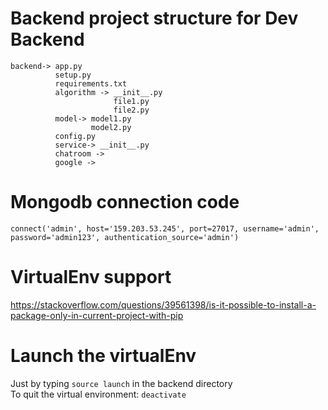 # Backend project structure for Dev Backend
```
backend-> app.py
          setup.py
          requirements.txt
          algorithm -> __init__.py
                       file1.py
                       file2.py
          model-> model1.py
                  model2.py
          config.py
          service-> __init__.py
          chatroom ->
          google ->
```
# Mongodb connection code
```
connect('admin', host='159.203.53.245', port=27017, username='admin', password='admin123', authentication_source='admin')
```

# VirtualEnv support
https://stackoverflow.com/questions/39561398/is-it-possible-to-install-a-package-only-in-current-project-with-pip

# Launch the virtualEnv
Just by typing `source launch` in the backend directory  
To quit the virtual environment: `deactivate`